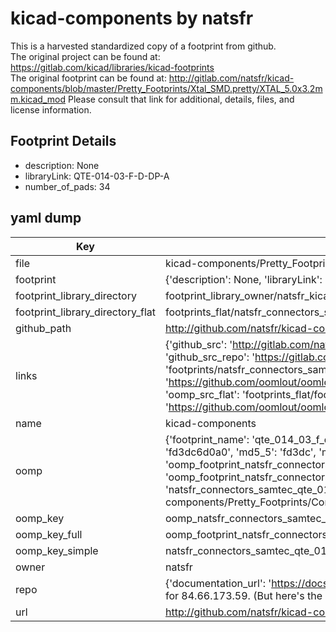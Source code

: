 # kicad-components by natsfr  
This is a harvested standardized copy of a footprint from github.  
The original project can be found at:  
https://gitlab.com/kicad/libraries/kicad-footprints  
The original footprint can be found at:
http://gitlab.com/natsfr/kicad-components/blob/master/Pretty_Footprints/Xtal_SMD.pretty/XTAL_5.0x3.2mm.kicad_mod
Please consult that link for additional, details, files, and license information.  
## Footprint Details
* description: None  
* libraryLink: QTE-014-03-F-D-DP-A  
* number_of_pads: 34  
## yaml dump  
| Key | Value |  
| --- | --- |  
| file | kicad-components/Pretty_Footprints/Connectors_SAMTEC.pretty/QTE-014-03-F-D-DP-A.kicad_mod |  
| footprint | {'description': None, 'libraryLink': 'QTE-014-03-F-D-DP-A', 'number_of_pads': 34} |  
| footprint_library_directory | footprint_library_owner/natsfr_kicad-components |  
| footprint_library_directory_flat | footprints_flat/natsfr_connectors_samtec_qte_014_03_f_d_dp_a/working |  
| github_path | http://github.com/natsfr/kicad-components/blob/master/Pretty_Footprints/Connectors_SAMTEC.pretty/QTE-014-03-F-D-DP-A.kicad_mod |  
| links | {'github_src': 'http://gitlab.com/natsfr/kicad-components/blob/master/Pretty_Footprints/Xtal_SMD.pretty/XTAL_5.0x3.2mm.kicad_mod', 'github_src_repo': 'https://gitlab.com/kicad/libraries/kicad-footprints', 'oomp_bot': 'footprints/natsfr_connectors_samtec_qte_014_03_f_d_dp_a/working', 'oomp_bot_github': 'https://github.com/oomlout/oomlout_oomp_footprint_bot/tree/main/footprints/natsfr_connectors_samtec_qte_014_03_f_d_dp_a/working', 'oomp_src_flat': 'footprints_flat/footprints_flat/natsfr_connectors_samtec_qte_014_03_f_d_dp_a/working', 'oomp_src_flat_github': 'https://github.com/oomlout/oomlout_oomp_footprint_src/tree/main/footprints_flat/natsfr_connectors_samtec_qte_014_03_f_d_dp_a/working'} |  
| name | kicad-components |  
| oomp | {'footprint_name': 'qte_014_03_f_d_dp_a', 'library_name': 'connectors_samtec', 'md5': 'fd3dc6d0a0f090bc5411910c53fed36c', 'md5_10': 'fd3dc6d0a0', 'md5_5': 'fd3dc', 'md5_6': 'fd3dc6', 'oomp_key': 'oomp_natsfr_connectors_samtec_qte_014_03_f_d_dp_a', 'oomp_key_extra': 'oomp_footprint_natsfr_connectors_samtec_qte_014_03_f_d_dp_a', 'oomp_key_full': 'oomp_footprint_natsfr_connectors_samtec_qte_014_03_f_d_dp_a_fd3dc6', 'oomp_key_simple': 'natsfr_connectors_samtec_qte_014_03_f_d_dp_a', 'original_filename': 'kicad-components/Pretty_Footprints/Connectors_SAMTEC.pretty/QTE-014-03-F-D-DP-A.kicad_mod', 'owner_name': 'natsfr'} |  
| oomp_key | oomp_natsfr_connectors_samtec_qte_014_03_f_d_dp_a |  
| oomp_key_full | oomp_footprint_natsfr_connectors_samtec_qte_014_03_f_d_dp_a |  
| oomp_key_simple | natsfr_connectors_samtec_qte_014_03_f_d_dp_a |  
| owner | natsfr |  
| repo | {'documentation_url': 'https://docs.github.com/rest/overview/resources-in-the-rest-api#rate-limiting', 'message': "API rate limit exceeded for 84.66.173.59. (But here's the good news: Authenticated requests get a higher rate limit. Check out the documentation for more details.)"} |  
| url | http://github.com/natsfr/kicad-components |  

